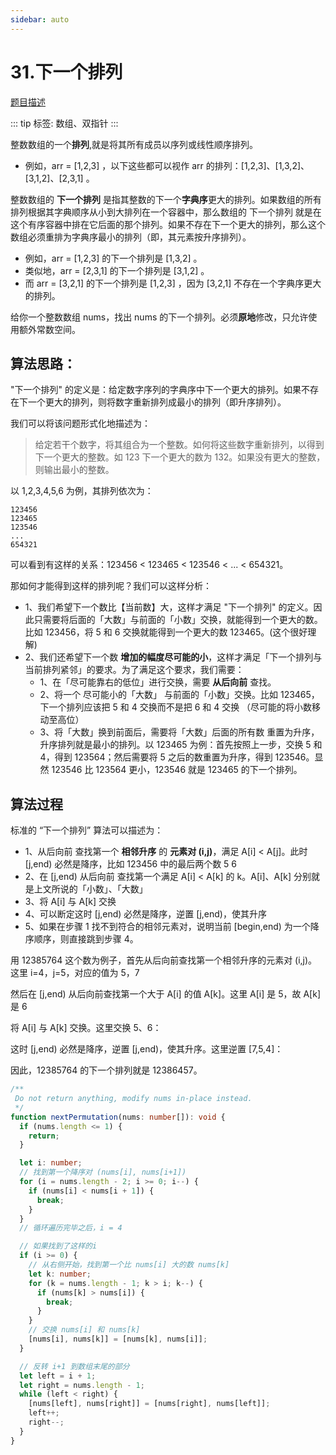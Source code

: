 ```yaml
---
sidebar: auto
---
```


# 31.下一个排列
[题目描述](https://leetcode.cn/problems/next-permutation/)

::: tip
标签: 数组、双指针
:::

整数数组的一个**排列**,就是将其所有成员以序列或线性顺序排列。
- 例如，arr = [1,2,3] ，以下这些都可以视作 arr 的排列：[1,2,3]、[1,3,2]、[3,1,2]、[2,3,1] 。

整数数组的 **下一个排列** 是指其整数的下一个**字典序**更大的排列。如果数组的所有排列根据其字典顺序从小到大排列在一个容器中，那么数组的 下一个排列 就是在这个有序容器中排在它后面的那个排列。如果不存在下一个更大的排列，那么这个数组必须重排为字典序最小的排列（即，其元素按升序排列）。

- 例如，arr = [1,2,3] 的下一个排列是 [1,3,2] 。
- 类似地，arr = [2,3,1] 的下一个排列是 [3,1,2] 。
- 而 arr = [3,2,1] 的下一个排列是 [1,2,3] ，因为 [3,2,1] 不存在一个字典序更大的排列。

给你一个整数数组 nums，找出 nums 的下一个排列。必须**原地**修改，只允许使用额外常数空间。

## 算法思路：
"下一个排列" 的定义是：给定数字序列的字典序中下一个更大的排列。如果不存在下一个更大的排列，则将数字重新排列成最小的排列（即升序排列）。

我们可以将该问题形式化地描述为：
> 给定若干个数字，将其组合为一个整数。如何将这些数字重新排列，以得到下一个更大的整数。如 123 下一个更大的数为 132。如果没有更大的整数，则输出最小的整数。

以 1,2,3,4,5,6 为例，其排列依次为：

```
123456
123465
123546
...
654321
```

可以看到有这样的关系：123456 < 123465 < 123546 < ... < 654321。

那如何才能得到这样的排列呢？我们可以这样分析：

- 1、我们希望下一个数比【当前数】大，这样才满足 "下一个排列" 的定义。因此只需要将后面的「大数」与前面的「小数」交换，就能得到一个更大的数。比如 123456，将 5 和 6 交换就能得到一个更大的数 123465。(这个很好理解)
- 2、我们还希望下一个数 **增加的幅度尽可能的小**，这样才满足「下一个排列与当前排列紧邻」的要求。为了满足这个要求，我们需要：
  - 1、在「尽可能靠右的低位」进行交换，需要 **从后向前** 查找。
  - 2、将一个 尽可能小的「大数」 与前面的「小数」交换。比如 123465，下一个排列应该把 5 和 4 交换而不是把 6 和 4 交换 （尽可能的将小数移动至高位）
  - 3、将「大数」换到前面后，需要将「大数」后面的所有数 重置为升序，升序排列就是最小的排列。以 123465 为例：首先按照上一步，交换 5 和 4，得到 123564；然后需要将 5 之后的数重置为升序，得到 123546。显然 123546 比 123564 更小，123546 就是 123465 的下一个排列。

## 算法过程
标准的 “下一个排列” 算法可以描述为：
- 1、从后向前 查找第一个 **相邻升序** 的 **元素对 (i,j)**，满足 A[i] < A[j]。此时 [j,end) 必然是降序，比如 123456 中的最后两个数 5 6
- 2、在 [j,end) 从后向前 查找第一个满足 A[i] < A[k] 的 k。A[i]、A[k] 分别就是上文所说的「小数」、「大数」
- 3、将 A[i] 与 A[k] 交换
- 4、可以断定这时 [j,end) 必然是降序，逆置 [j,end)，使其升序
- 5、如果在步骤 1 找不到符合的相邻元素对，说明当前 [begin,end) 为一个降序顺序，则直接跳到步骤 4。


用 12385764 这个数为例子，首先从后向前查找第一个相邻升序的元素对 (i,j)。这里 i=4，j=5，对应的值为 5，7

然后在 [j,end) 从后向前查找第一个大于 A[i] 的值 A[k]。这里 A[i] 是 5，故 A[k] 是 6

将 A[i] 与 A[k] 交换。这里交换 5、6：

这时 [j,end) 必然是降序，逆置 [j,end)，使其升序。这里逆置 [7,5,4]：

因此，12385764 的下一个排列就是 12386457。


```ts
/**
 Do not return anything, modify nums in-place instead.
 */
function nextPermutation(nums: number[]): void {
  if (nums.length <= 1) {
    return;
  }

  let i: number;
  // 找到第一个降序对 (nums[i], nums[i+1])
  for (i = nums.length - 2; i >= 0; i--) {
    if (nums[i] < nums[i + 1]) {
      break;
    }
  }
  // 循环遍历完毕之后，i = 4

  // 如果找到了这样的i
  if (i >= 0) {
    // 从右侧开始，找到第一个比 nums[i] 大的数 nums[k]
    let k: number;
    for (k = nums.length - 1; k > i; k--) {
      if (nums[k] > nums[i]) {
        break;
      }
    }
    // 交换 nums[i] 和 nums[k]
    [nums[i], nums[k]] = [nums[k], nums[i]];
  }

  // 反转 i+1 到数组末尾的部分
  let left = i + 1;
  let right = nums.length - 1;
  while (left < right) {
    [nums[left], nums[right]] = [nums[right], nums[left]];
    left++;
    right--;
  }
}
```